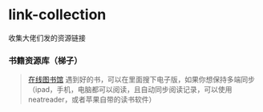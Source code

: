 # link-collection
收集大佬们发的资源链接


### 书籍资源库（梯子）
> [在线图书馆](https://zh.hk1lib.org/)
> 遇到好的书，可以在里面搜下电子版，如果你想保持多端同步（ipad，手机，电脑都可以阅读，且自动同步阅读记录，可以使用neatreader，或者苹果自带的读书软件）
